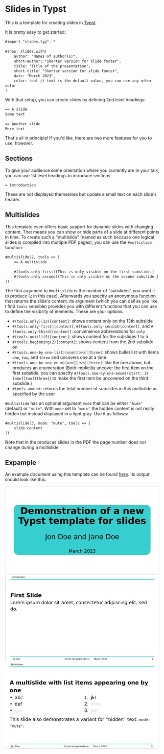 # Slides in Typst
This is a template for creating slides in [Typst](https://typst.app/).

It is pretty easy to get started:
```typ
#import "slides.typ": *

#show: slides.with(
    author: "Names of author(s)",
    short-author: "Shorter version for slide footer",
    title: "Title of the presentation",
    short-title: "Shorter version for slide footer",
    date: "March 2023",
    color: teal // teal is the default value, you can use any other color
)
```
With that setup, you can create slides by defining 2nd level headings:
```typ
== A slide
Some text

== Another slide
More text
```

That's all in principle!
If you'd like, there are two more features for you to use, however.

## Sections

To give your audience some orientation where you currently are in your talk,
you can use 1st level headings to introduce sections:
```typ
= Introduction
```
These are not displayed themselves but update a small text on each slide's header.

## Multislides
This template even offers basic support for dynamic slides with changing content.
That means you can show or hide parts of a slide at different points in time.
To create such a "multislide" (named as such because one logical slides is compiled
into multiple PDF pages), you can use the `#multislide` function:
```typ
#multislide(2, tools => [
    == A multislide

    #(tools.only-first)[This is only visible on the first subslide.]
    #(tools.only-second)[This is only visible on the second subslide.]
])
```
The first argument to `#multislide` is the number of "subslides" you want it to
produce (`2` in this case).
Afterwards you specify an anonymous function that returns the slide's content.
Its argument (which you can call as you like, I find `tools` sensible) provides
you with different functions that you can use to define the visibility of elements.
These are your options:

- `#(tools.only)(13)[content]`: shows content only on the 13th subslide
- `#(tools.only-first)[content]`, `#(tools.only-second)[content]`, and
  `#(tools.only-third)[content]`: convenience abbreviations for `only`
- `#(tools.until)(5)[content]`: shows content for the subslides 1 to 5
- `#(tools.beginning(2)[content]`: shows content from the 2nd subslide on
- `#(tools.one-by-one-list)[one][two][three]`: shows bullet list with items `one`,
  `two`, and `three` and uncovers one at a time
- `#(tools.one-by-one-enum)[one][two][three]`: like the one above, but produces
   an enumeration (Both implicitly uncover the first item on the first subslide,
   you can specify `#(tools.one-by-one-enum)(start: 3)[one][two][three]`) to make
   the first item be uncovered on the third subslide.)
- `#tools.amount`: returns the total number of subslides in this multislide as
   specified by the user

`#multislide` has an optional argument `mode` that can be either `"hide"` (default)
or `"mute"`.
With `mode` set to `"mute"` the hidden content is not really hidden but instead
displayed in a light gray.
Use it as follows:
```typ
#multislide(3, mode: "mute", tools => [
    slide content
])
```

Note that in the produces slides in the PDF the page number does not change during
a multislide.

## Expample
An example document using this template can be found [here](examples/doc.typ).
Its output should look like this:

![title slide](assets/title-slide.png)
![first slide](assets/first-slide.png)
![multislide](assets/multislide.png)
